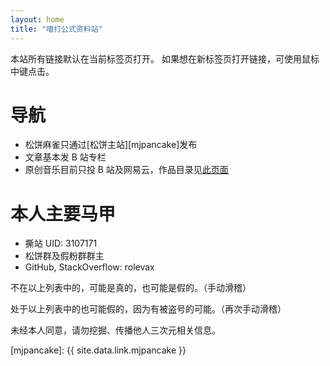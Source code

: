 ```yaml
---
layout: home
title: "喵打公式资料站"
---
```


本站所有链接默认在当前标签页打开。
如果想在新标签页打开链接，可使用鼠标中键点击。

# 导航

- 松饼麻雀只通过[松饼主站][mjpancake]发布
- 文章基本发 B 站专栏
- 原创音乐目前只投 B 站及网易云，作品目录见[此页面](/music/)

# 本人主要马甲

- 撕站 UID: 3107171
- 松饼群及假粉群群主
- GitHub, StackOverflow: rolevax

不在以上列表中的，可能是真的，也可能是假的。（手动滑稽）

处于以上列表中的也可能假的，因为有被盗号的可能。（再次手动滑稽）

未经本人同意，请勿挖掘、传播他人三次元相关信息。

[mjpancake]: {{ site.data.link.mjpancake }}

